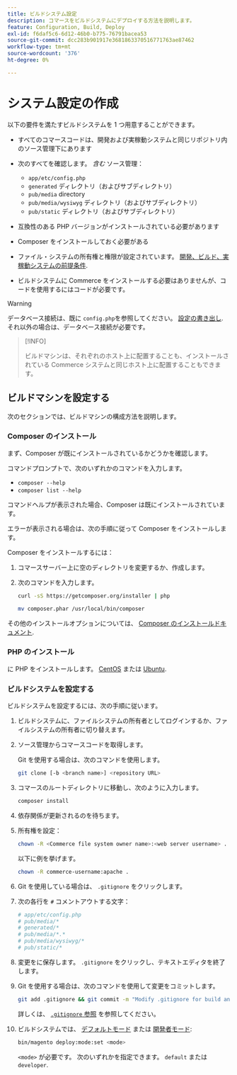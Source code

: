 ```yaml
---
title: ビルドシステム設定
description: コマースをビルドシステムにデプロイする方法を説明します。
feature: Configuration, Build, Deploy
exl-id: f6daf5c6-6d12-46b0-b775-76791bacea53
source-git-commit: dcc283b901917e3681863370516771763ae87462
workflow-type: tm+mt
source-wordcount: '376'
ht-degree: 0%

---
```


# システム設定の作成

以下の要件を満たすビルドシステムを 1 つ用意することができます。

- すべてのコマースコードは、開発および実稼動システムと同じリポジトリ内のソース管理下にあります
- 次のすべてを確認します。 _含む_ ソース管理：

   - `app/etc/config.php`
   - `generated` ディレクトリ（およびサブディレクトリ）
   - `pub/media` directory
   - `pub/media/wysiwyg` ディレクトリ（およびサブディレクトリ）
   - `pub/static` ディレクトリ（およびサブディレクトリ）

- 互換性のある PHP バージョンがインストールされている必要があります
- Composer をインストールしておく必要がある
- ファイル・システムの所有権と権限が設定されています。 [開発、ビルド、実稼動システムの前提条件](../deployment/technical-details.md).
- ビルドシステムに Commerce をインストールする必要はありませんが、コードを使用するにはコードが必要です。

>[!WARNING]
>
>データベース接続は、既に `config.php`を参照してください。 [設定の書き出し](../cli/export-configuration.md). それ以外の場合は、データベース接続が必要です。

>[!INFO]
>
>ビルドマシンは、それぞれのホスト上に配置することも、インストールされている Commerce システムと同じホスト上に配置することもできます。

## ビルドマシンを設定する

次のセクションでは、ビルドマシンの構成方法を説明します。

### Composer のインストール

まず、Composer が既にインストールされているかどうかを確認します。

コマンドプロンプトで、次のいずれかのコマンドを入力します。

- `composer --help`
- `composer list --help`

コマンドヘルプが表示された場合、Composer は既にインストールされています。

エラーが表示される場合は、次の手順に従って Composer をインストールします。

Composer をインストールするには：

1. コマースサーバー上に空のディレクトリを変更するか、作成します。

1. 次のコマンドを入力します。

   ```bash
   curl -sS https://getcomposer.org/installer | php
   ```

   ```bash
   mv composer.phar /usr/local/bin/composer
   ```

その他のインストールオプションについては、 [Composer のインストールドキュメント][composer].

### PHP のインストール

に PHP をインストールします。 [CentOS] または [Ubuntu].

### ビルドシステムを設定する

ビルドシステムを設定するには、次の手順に従います。

1. ビルドシステムに、ファイルシステムの所有者としてログインするか、ファイルシステムの所有者に切り替えます。
1. ソース管理からコマースコードを取得します。

   Git を使用する場合は、次のコマンドを使用します。

   ```bash
   git clone [-b <branch name>] <repository URL>
   ```

1. コマースのルートディレクトリに移動し、次のように入力します。

   ```bash
   composer install
   ```

1. 依存関係が更新されるのを待ちます。
1. 所有権を設定：

   ```bash
   chown -R <Commerce file system owner name>:<web server username> .
   ```

   以下に例を挙げます。

   ```bash
   chown -R commerce-username:apache .
   ```

1. Git を使用している場合は、 `.gitignore` をクリックします。
1. 次の各行を `#` コメントアウトする文字：

   ```conf
   # app/etc/config.php
   # pub/media/*
   # generated/*
   # pub/media/*.*
   # pub/media/wysiwyg/*
   # pub/static/*
   ```

1. 変更をに保存します。 `.gitignore` をクリックし、テキストエディタを終了します。
1. Git を使用する場合は、次のコマンドを使用して変更をコミットします。

   ```bash
   git add .gitignore && git commit -m "Modify .gitignore for build and production"
   ```

   詳しくは、 [`.gitignore` 参照](../reference/config-reference-gitignore.md) を参照してください。

1. ビルドシステムでは、 [デフォルトモード](../bootstrap/application-modes.md#default-mode) または [開発者モード](../bootstrap/application-modes.md#developer-mode):

   ```bash
   bin/magento deploy:mode:set <mode>
   ```

   `<mode>` が必要です。 次のいずれかを指定できます。 `default` または `developer`.

<!-- Link Definitions -->

[CentOS]: https://wiki.centos.org/HowTos/php7
[composer]: https://getcomposer.org/download/
[Ubuntu]: https://help.ubuntu.com/lts/serverguide/php.html
